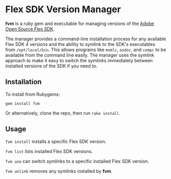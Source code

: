 Flex SDK Version Manager
========================

**fvm** is a ruby gem and executable for managing versions of the [Adobe Open Source Flex SDK][flex-sdk].

The manager provides a command-line installation process for any available Flex SDK 4 versions and the 
ability to symlink to the SDK's executables from `/opt/local/bin`. This allows programs like `mxmlc`,
`asdoc`, and `compc` to be available from the command line easily. The manager uses the symlink approach
to make it easy to switch the symlinks immediately between installed versions of the SDK if you need to.

Installation
------------

To install from Rubygems:

`gem install fvm`

Or alternatively, clone the repo, then run `rake install`.

Usage
-----

`fvm install` installs a specific Flex SDK version.

`fvm list` lists installed Flex SDK versions.

`fvm use` can switch symlinks to a specific installed Flex SDK version.

`fvm unlink` removes any symlinks installed by **fvm**.



[flex-sdk]: http://opensource.adobe.com/wiki/display/flexsdk/Flex+SDK "Adobe Open Source Flex SDK"